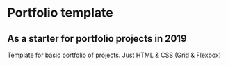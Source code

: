 # Portfolio template
## As a starter for portfolio projects in 2019
Template for basic portfolio of projects.
Just HTML & CSS (Grid & Flexbox)
